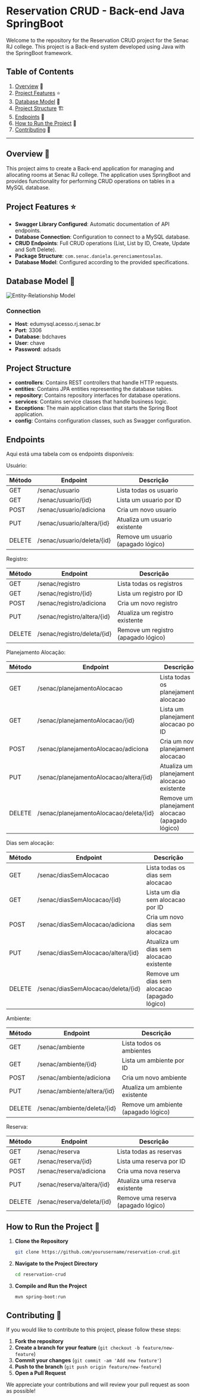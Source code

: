 # Reservation CRUD - Back-end Java SpringBoot

Welcome to the repository for the Reservation CRUD project for the Senac RJ college. This project is a Back-end system developed using Java with the SpringBoot framework.

## Table of Contents

1. [Overview](#overview) 📝
2. [Project Features](#project-features) ⭐
3. [Database Model](#database-model) 💾
4. [Project Structure](#project-structure) 🏗️
5. [Endpoints](#endpoints) 📜
6. [How to Run the Project](#how-to-run-the-project) 🚀
7. [Contributing](#contributing) 🤝

---

## Overview 📝

This project aims to create a Back-end application for managing and allocating rooms at Senac RJ college. The application uses SpringBoot and provides functionality for performing CRUD operations on tables in a MySQL database.

## Project Features ⭐

- **Swagger Library Configured**: Automatic documentation of API endpoints.
- **Database Connection**: Configuration to connect to a MySQL database.
- **CRUD Endpoints**: Full CRUD operations (List, List by ID, Create, Update and Soft Delete).
- **Package Structure**: `com.senac.daniela.gerenciamentosalas`.
- **Database Model**: Configured according to the provided specifications.

## Database Model 💾

![Entity-Relationship Model](images/bdchaves.png)

### Connection

- **Host**: edumysql.acesso.rj.senac.br
- **Port**: 3306
- **Database**: bdchaves
- **User**: chave
- **Password**: adsads

## Project Structure

- **controllers**: Contains REST controllers that handle HTTP requests.
- **entities**: Contains JPA entities representing the database tables.
- **repository**: Contains repository interfaces for database operations.
- **services**: Contains service classes that handle business logic.
- **Exceptions**: The main application class that starts the Spring Boot application.
- **config**: Contains configuration classes, such as Swagger configuration.

## Endpoints

Aqui está uma tabela com os endpoints disponíveis:

Usuário:

| Método | Endpoint                                 | Descrição                                          |
|--------|------------------------------------------|----------------------------------------------------|
| GET    | /senac/usuario                           | Lista todas os usuario                             |
| GET    | /senac/usuario/{id}                      | Lista um usuario por ID                            |
| POST   | /senac/usuario/adiciona                  | Cria um novo usuario                               |
| PUT    | /senac/usuario/altera/{id}               | Atualiza um usuario existente                      |
| DELETE | /senac/usuario/deleta/{id}               | Remove um usuario (apagado lógico)                 |

Registro:

| Método | Endpoint                                 | Descrição                                          |
|--------|------------------------------------------|----------------------------------------------------|
| GET    | /senac/registro                          | Lista todas os registros                           |
| GET    | /senac/registro/{id}                     | Lista um registro por ID                           |
| POST   | /senac/registro/adiciona                 | Cria um novo registro                              |
| PUT    | /senac/registro/altera/{id}              | Atualiza um registro existente                     |
| DELETE | /senac/registro/deleta/{id}              | Remove um registro (apagado lógico)                |

Planejamento Alocação:

| Método | Endpoint                                 | Descrição                                          |
|--------|------------------------------------------|----------------------------------------------------|
| GET    | /senac/planejamentoAlocacao              | Lista todas os planejamento alocacao               |
| GET    | /senac/planejamentoAlocacao/{id}         | Lista um planejamento alocacao por ID              |
| POST   | /senac/planejamentoAlocacao/adiciona     | Cria um novo planejamento alocacao                 |
| PUT    | /senac/planejamentoAlocacao/altera/{id}  | Atualiza um planejamento alocacao existente        |
| DELETE | /senac/planejamentoAlocacao/deleta/{id}  | Remove um planejamento alocacao (apagado lógico)   |

Dias sem alocação:

| Método | Endpoint                                 | Descrição                                 |
|--------|------------------------------------------|-------------------------------------------|
| GET    | /senac/diasSemAlocacao              | Lista todas os dias sem alocacao               |
| GET    | /senac/diasSemAlocacao/{id}         | Lista um dia sem alocacao por ID               |
| POST   | /senac/diasSemAlocacao/adiciona     | Cria um novo dias sem alocacao                 |
| PUT    | /senac/diasSemAlocacao/altera/{id}  | Atualiza um dias sem alocacao existente        |
| DELETE | /senac/diasSemAlocacao/deleta/{id}  | Remove um dias sem alocacao (apagado lógico)   |

Ambiente:

| Método | Endpoint                     | Descrição                           |
|--------|------------------------------|-------------------------------------|
| GET    | /senac/ambiente              | Lista todos os ambientes            |
| GET    | /senac/ambiente/{id}         | Lista um ambiente por ID            |
| POST   | /senac/ambiente/adiciona     | Cria um novo ambiente               |
| PUT    | /senac/ambiente/altera/{id}  | Atualiza um ambiente existente      |
| DELETE | /senac/ambiente/deleta/{id}  | Remove um ambiente (apagado lógico) |


Reserva:

| Método | Endpoint                    | Descrição                           |
|--------|-----------------------------|-------------------------------------|
| GET    | /senac/reserva              | Lista todas as reservas             |
| GET    | /senac/reserva/{id}         | Lista uma reserva por ID            |
| POST   | /senac/reserva/adiciona     | Cria uma nova reserva               |
| PUT    | /senac/reserva/altera/{id}  | Atualiza uma reserva existente      |
| DELETE | /senac/reserva/deleta/{id}  | Remove uma reserva (apagado lógico) |


## How to Run the Project 🚀

1. **Clone the Repository**

   ```bash
   git clone https://github.com/yourusername/reservation-crud.git

2. **Navigate to the Project Directory**

   ```bash
   cd reservation-crud

3. **Compile and Run the Project**

   ```bash
   mvn spring-boot:run

## Contributing 🤝

If you would like to contribute to this project, please follow these steps:

1. **Fork the repository**
2. **Create a branch for your feature** (`git checkout -b feature/new-feature`)
3. **Commit your changes** (`git commit -am 'Add new feature'`)
4. **Push to the branch** (`git push origin feature/new-feature`)
5. **Open a Pull Request**

We appreciate your contributions and will review your pull request as soon as possible!
